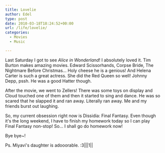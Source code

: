 ```yaml
---
title: Lovelie
author: Edel
type: post
date: 2010-03-18T18:24:52+00:00
url: /life/lovelie/
categories:
  - Movies
  - Music

---
```

Last Saturday I got to see _Alice in Wonderland_! I absolutely loved it. Tim Burton makes amazing movies. Edward Scissorhands, Corpse Bride, The Nightmare Before Christmas... Holy cheese he is a genious! And Helena Carter is such a great actress. She did the Red Queen so well! Johnny Depp, pssh. He was a good Hatter though.

After the movie, we went to Zellers! There was some toys on display and Cloud touched one of them and then it started to sing and dance. He was so scared that he slapped it and ran away. Literally ran away. Me and my friends burst out laughing.

So, my current obsession right now is Dissidia: Final Fantasy. Even though it's the long weekend, I have to finish my homework today so I can play Final Fantasy non-stop! So... I shall go do homework now!

Bye bye~!

Ps. Miyavi's daughter is adooorable. :3|||1||


